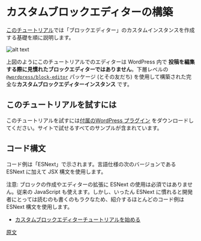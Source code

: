 <!--
# Building a custom block editor
 -->
# カスタムブロックエディターの構築

<!--
The purpose of [this tutorial](/docs/reference-guides/platform/custom-block-editor/tutorial.md) is to step through the fundamentals of creating a custom instance of a "block editor".
 -->
[このチュートリアル](https://ja.wordpress.org/team/handbook/block-editor/how-to-guides/platform/custom-block-editor/tutorial/)では「ブロックエディター」のカスタムインスタンスを作成する基礎を順に説明します。

<!--
![alt text](https://wordpress.org/gutenberg/files/2020/03/editor.png 'The Standalone Editor instance populated with example Blocks within a custom WP Admin page.')
 -->
![alt text](https://wordpress.org/gutenberg/files/2020/03/editor.png "カスタム WordPress 管理画面の中にサンプルのブロックを持つ、スタンドアロンエディターインスタンス")

<!--
The editor you will see in this tutorial (as above) is **_not_ the same Block Editor you are familiar with when creating Posts** in with WordPress. Rather it is an entirely **custom block editor instance** built using the lower-level [`@wordpress/block-editor`](https://developer.wordpress.org/block-editor/packages/packages-block-editor/) package (and friends).
 -->
上図のようにこのチュートリアルでのエディターは WordPress 内で **投稿を編集する際に見慣れたブロックエディターではありません**。下層レベルの [`@wordpress/block-editor`](https://developer.wordpress.org/block-editor/packages/packages-block-editor/) パッケージ (とその友だち) を使用して構築された完全な**カスタムブロックエディターインスタンス** です。


<!--
## Following this tutorial
 -->
## このチュートリアルを試すには
<!--
To follow along with this tutorial, you can [download the accompanying WordPress plugin](https://github.com/getdave/standalone-block-editor) which includes all of the examples for you to try on your own site.
 -->
このチュートリアルを試すには[付属のWordPress プラグイン](https://github.com/getdave/standalone-block-editor) をダウンロードしてください。サイトで試せるすべてのサンプルが含まれています。
<!--
## Code Syntax
 -->
## コード構文
<!--

Code snippets are provided in "ESNext". ESNext refers to the next versions of the language standard, plus JSX syntax.
 -->
コード例は「ESNext」で示されます。言語仕様の次のバージョンである ESNext に加えて JSX 構文を使用します。
<!--
Note that it is not required to use ESNext to create blocks or extend the editor, you can use classic JavaScript. However, once familiar with ESNext, developers find it is easier to read and write, thus most code examples you'll find use the ESNext syntax.
 -->
注意: ブロックの作成やエディターの拡張に ESNext の使用は必須ではありません。従来の JavaScript も使えます。しかし、いったん ESNext に慣れると開発者にとっては読むのも書くのもラクなため、紹介するほとんどのコード例は ESNext 構文を使用します。

<!--
-   [Start custom block editor tutorial](/docs/reference-guides/platform/custom-block-editor/tutorial.md)
 -->
- [カスタムブロックエディターチュートリアルを始める](https://ja.wordpress.org/team/handbook/block-editor/how-to-guides/platform/custom-block-editor/tutorial/)

[原文](https://github.com/WordPress/gutenberg/blob/trunk/docs/how-to-guides/platform/custom-block-editor/README.md)

